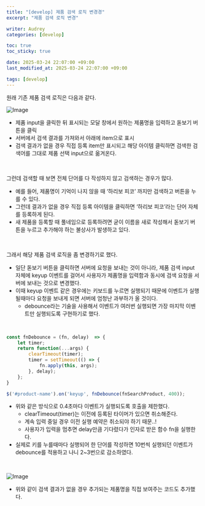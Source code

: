 ```yaml
---
title: "[develop] 제품 검색 로직 변경경"
excerpt: "제품 검색 로직 변경"

writer: Audrey
categories: [develop]

toc: true
toc_sticky: true

date: 2025-03-24 22:07:00 +09:00
last_modified_at: 2025-03-24 22:07:00 +09:00

tags: [develop]
---
```



원래 기존 제품 검색 로직은 다음과 같다.

![Image](https://github.com/user-attachments/assets/2838ecdb-dbf7-465f-b909-679215d06fe9)

- 제품 input을 클릭한 뒤 표시되는 모달 창에서 원하는 제품명을 입력하고 돋보기 버튼을 클릭
- 서버에서 검색 결과를 가져와서 아래에 item으로 표시
- 검색 결과가 없을 경우 직접 등록 item만 표시되고 해당 아이템 클릭하면 검색한 검색어를 그대로 제품 선택 input으로 옮겨온다.

<br>

그런데 검색할 때 보면 전체 단어를 다 작성하지 않고 검색하는 경우가 많다.
- 예를 들어, 제품명이 기억이 나지 않을 때 ‘하리보 피코’ 까지만 검색하고 버튼을 누를 수 있다.
- 그런데 결과가 없을 경우 직접 등록 아이템을 클릭하면 ‘하리보 피코’라는 단어 자체를 등록하게 된다.
- 새 제품을 등록할 때 풀네임으로 등록하려면 굳이 이름을 새로 작성해서 돋보기 버튼을 누르고 추가해야 하는 불상사가 발생하고 있다.

<br>

그래서 해당 제품 검색 로직을 좀 변경하기로 했다.

- 일단 돋보기 버튼을 클릭하면 서버에 요청을 보내는 것이 아니라, 제품 검색 input 자체에 keyup 이벤트를 걸어서 사용자가 제품명을 입력함과 동시에 검색 요청을 서버에 보내는 것으로 변경했다.
- 이때 keyup 이벤트 같은 경우에는 키보드를 누르면 실행되기 때문에 이벤트가 실행될때마다 요청을 보내게 되면 서버에 엄청난 과부하가 올 것이다.
    - debounce라는 기술을 사용해서 이벤트가 여러번 실행되면 가장 마지막 이벤트만 실행되도록 구현하기로 했다.

<br>

```jsx
const fnDebounce = (fn, delay)  => {
    let timer;
    return function(...args) {
        clearTimeout(timer);
        timer = setTimeout(() => {
            fn.apply(this, args);
        }, delay);
    };
}

$('#product-name').on('keyup', fnDebounce(fnSearchProduct, 400));
```

- 위와 같은 방식으로 0.4초마다 이벤트가 실행되도록 호출을 제한했다.
    - clearTimeout(timer)는 이전에 등록된 타이머가 있으면 취소해준다.
    - 계속 입력 중일 경우 이전 실행 예약은 취소되야 하기 때문..!
    - 사용자가 입력을 멈추면 delay만큼 기다렸다가 인자로 받은 함수 fn을 실행한다.
- 실제로 키를 누를때마다 실행되어 한 단어를 작성하면 10번씩 실행되던 이벤트가 debounce를 적용하고 나니 2~3번으로 감소하였다.

<br>

![Image](https://github.com/user-attachments/assets/1f829040-6bfc-4fba-866d-0fd9c91880d0)

- 위와 같이 검색 결과가 없을 경우 추가되는 제품명을 직접 보여주는 코드도 추가했다.